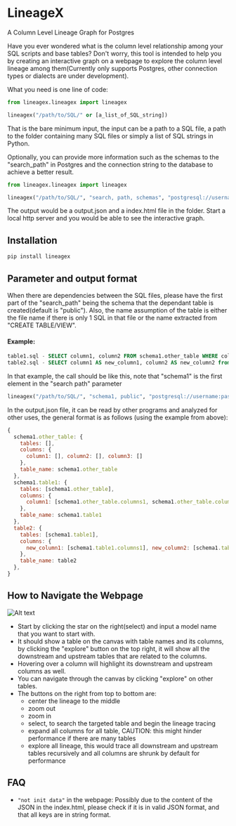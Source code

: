# LineageX

A Column Level Lineage Graph for Postgres

Have you ever wondered what is the column level relationship among your SQL scripts and base tables? 
Don't worry, this tool is intended to help you by creating an interactive graph on a webpage to explore the 
column level lineage among them(Currently only supports Postgres, other connection types or dialects are under development).

What you need is one line of code:

```python
from lineagex.lineagex import lineagex

lineagex("/path/to/SQL/" or [a_list_of_SQL_string])
```
That is the bare minimum input, the input can be a path to a SQL file, a path to the folder containing many SQL files or 
simply a list of SQL strings in Python. 

Optionally, you can provide more information such as the schemas to the "search_path" in Postgres and 
the connection string to the database to achieve a better result. 
```python
from lineagex.lineagex import lineagex

lineagex("/path/to/SQL/", "search, path, schemas", "postgresql://username:password@server:port/database")
```

The output would be a output.json and a index.html file in the folder. Start a local http server and you would be able
to see the interactive graph.

## Installation

```bash
pip install lineagex
```

## Parameter and output format
When there are dependencies between the SQL files, please have the first part of the "search_path" being the schema
that the dependant table is created(default is "public"). Also, the name assumption of the table is either the file 
name if there is only 1 SQL in that file or the name extracted from "CREATE TABLE/VIEW".
#### Example:
```SQL
table1.sql - SELECT column1, column2 FROM schema1.other_table WHERE column3 IS NOT NULL;
table2.sql - SELECT column1 AS new_column1, column2 AS new_column2 from schema1.table1;
```
In that example, the call should be like this, note that "schema1" is the first element in the "search path" parameter
```python
lineagex("/path/to/SQL/", "schema1, public", "postgresql://username:password@server:port/database")
```
In the output.json file, it can be read by other programs and analyzed for other uses, the general format is as follows
(using the example from above):
```javascript
{
  schema1.other_table: {
    tables: [], 
    columns: {
      column1: [], column2: [], column3: []
    }, 
    table_name: schema1.other_table
  }, 
  schema1.table1: {
    tables: [schema1.other_table], 
    columns: {
      column1: [schema1.other_table.columns1, schema1.other_table.columns3], column2: [schema1.other_table.columns2, schema1.other_table.columns3]
    }, 
    table_name: schema1.table1
  }, 
  table2: {
    tables: [schema1.table1], 
    columns: {
      new_column1: [schema1.table1.columns1], new_column2: [schema1.table1.column2]
    }, 
    table_name: table2
  }, 
}
```

## How to Navigate the Webpage
![Alt text](/tests/example.png?raw=true "example")
- Start by clicking the star on the right(select) and input a model name that you want to start with.
- It should show a table on the canvas with table names and its columns, by clicking the "explore" button on the top right, it will show all the downstream and upstream tables that are related to the columns.
- Hovering over a column will highlight its downstream and upstream columns as well.
- You can navigate through the canvas by clicking "explore" on other tables.
- The buttons on the right from top to bottom are: 
  - center the lineage to the middle
  - zoom out
  - zoom in
  - select, to search the targeted table and begin the lineage tracing
  - expand all columns for all table, CAUTION: this might hinder performance if there are many tables
  - explore all lineage, this would trace all downstream and upstream tables recursively and all columns are shrunk by default for performance

## FAQ
- `"not init data"` in the webpage:
Possibly due to the content of the JSON in the index.html, please check if it is in valid JSON format, and that all keys are in string format.